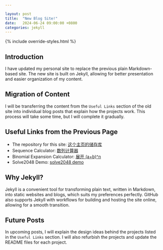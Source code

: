 ```yaml
---

layout: post
title:  "New Blog Site!"
date:   2024-06-24 09:00:00 +0800
categories: jekyll
---
```


{% include override-styles.html %}

## Introduction

I have updated my personal site to replace the previous plain Markdown-based site. The new site is built on Jekyll, allowing for better presentation and easier organization of my content.

## Migration of Content

I will be transferring the content from the `Useful Links` section of the old site into individual blog posts that explain how the projects work. This process will take some time, but I will complete it gradually.

## Useful Links from the Previous Page

- The repository for this site: [这个主页的储存库](https://github.com/Anson2251/Anson2251.github.io)
- Sequence Calculator: [数列计算器](https://anson2251.github.io/sequence/)
- Binomial Expansion Calculator: [展开 (a+b)^n](https://anson2251.github.io/binomial-expansion-calculator/)
- Solve2048 Demo: [solve2048 demo](https://anson2251.github.io/solve2048/)

## Why Jekyll?

Jekyll is a convenient tool for transforming plain text, written in Markdown, into static websites and blogs, which suits my preferences perfectly. GitHub also supports Jekyll with workflows for building and hosting the site online, allowing for a smooth transition.

## Future Posts

In upcoming posts, I will explain the design ideas behind the projects listed in the `Useful Links` section. I will also refurbish the projects and update the README files for each project.
